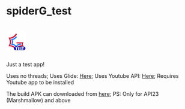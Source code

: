 # spiderG_test 
# ![](https://github.com/harshmandan/spiderG_test/raw/master/app/src/main/res/drawable/app_icon.png)
Just a test app!

Uses no threads; Uses Glide: [Here](https://github.com/bumptech/glide); Uses Youtube API: [Here](https://developers.google.com/youtube/v3/
); Requires Youtube app to be installed

The build APK can downloaded from [here](https://github.com/harshmandan/spiderG_test/raw/master/app/build/spiderG_test.apk); PS: Only for API23 (Marshmallow) and above
